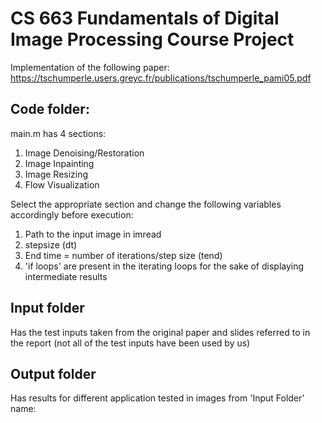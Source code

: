 # CS 663 Fundamentals of Digital Image Processing Course Project
Implementation of the following paper:
https://tschumperle.users.greyc.fr/publications/tschumperle_pami05.pdf

Code folder:
-----------
main.m has 4 sections:  
1. Image Denoising/Restoration  
2. Image Inpainting  
3. Image Resizing  
4. Flow Visualization  
  
Select the appropriate section and change the following variables accordingly before execution:  
1. Path to the input image in imread  
2. stepsize (dt)  
3. End time = number of iterations/step size (tend)  
4. 'if loops' are present in the iterating loops for the sake of displaying intermediate results  
  
Input folder  
------------  
Has the test inputs taken from the original paper and slides referred to in the report (not all of the test inputs have been used by us)  

Output folder  
-------------
Has results for different application tested in images from 'Input Folder'  
name: <operation being done>_<number of iterations>_<step size used>  
